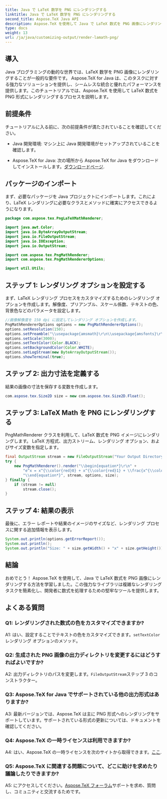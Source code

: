 ```yaml
---
title: Java で LaTeX 数学を PNG にレンダリングする
linktitle: Java で LaTeX 数学を PNG にレンダリングする
second_title: Aspose.TeX Java API
description: Aspose.TeX を使用して Java で LaTeX 数式を PNG 画像にレンダリングする方法を学びます。シームレスな統合と優れたパフォーマンスのためのステップバイステップのガイド。
type: docs
weight: 13
url: /ja/java/customizing-output/render-lamath-png/
---
```

## 導入

Java プログラミングの動的な世界では、LaTeX 数学を PNG 画像にレンダリングすることが一般的な要件です。 Aspose.TeX for Java は、このタスクに対する強力なソリューションを提供し、シームレスな統合と優れたパフォーマンスを提供します。このチュートリアルでは、Aspose.TeX を使用して LaTeX 数式を PNG 形式にレンダリングするプロセスを説明します。

## 前提条件

チュートリアルに入る前に、次の前提条件が満たされていることを確認してください。

- Java 開発環境: マシン上に Java 開発環境がセットアップされていることを確認します。

- Aspose.TeX for Java: 次の場所から Aspose.TeX for Java をダウンロードしてインストールします。[ダウンロードページ](https://releases.aspose.com/tex/java/).

## パッケージのインポート

まず、必要なパッケージを Java プロジェクトにインポートします。これにより、LaTeX レンダリングに必要なクラスとメソッドに確実にアクセスできるようになります。

```java
package com.aspose.tex.PngLaTeXMathRenderer;

import java.awt.Color;
import java.io.ByteArrayOutputStream;
import java.io.FileOutputStream;
import java.io.IOException;
import java.io.OutputStream;

import com.aspose.tex.PngMathRenderer;
import com.aspose.tex.PngMathRendererOptions;

import util.Utils;
```

## ステップ 1: レンダリング オプションを設定する

まず、LaTeX レンダリング プロセスをカスタマイズするためのレンダリング オプションを作成します。解像度、プリアンブル、スケール係数、テキストの色、背景色などのパラメータを設定します。

```java
//画像解像度を 150 dpi に設定してレンダリング オプションを作成します。
PngMathRendererOptions options = new PngMathRendererOptions();
options.setResolution(150);
options.setPreamble("\\usepackage{amsmath}\r\n\\usepackage{amsfonts}\r\n\\usepackage{amssymb}\r\n\\usepackage{color}");
options.setScale(3000);
options.setTextColor(Color.BLACK);
options.setBackgroundColor(Color.WHITE);
options.setLogStream(new ByteArrayOutputStream());
options.showTerminal(true);
```

## ステップ 2: 出力寸法を定義する

結果の画像の寸法を保存する変数を作成します。

```java
com.aspose.tex.Size2D size = new com.aspose.tex.Size2D.Float();
```

## ステップ 3: LaTeX Math を PNG にレンダリングする

PngMathRenderer クラスを利用して、LaTeX 数式を PNG イメージにレンダリングします。 LaTeX 方程式、出力ストリーム、レンダリング オプション、およびサイズ変数を指定します。

```java
final OutputStream stream = new FileOutputStream("Your Output Directory" + "math-formula.png");
try {
    new PngMathRenderer().render("\\begin{equation*}\r\n" +
        "e^x = x^{\\color{red}0} + x^{\\color{red}1} + \\frac{x^{\\color{red}2}}{2} + \\frac{x^{\\color{red}3}}{6} + \\cdots = \\sum_{n\\geq 0} \\frac{x^{\\color{red}n}}{n!}\r\n" +
        "\\end{equation*}", stream, options, size);
} finally {
    if (stream != null)
        stream.close();
}
```

## ステップ 4: 結果の表示

最後に、エラー レポートや結果のイメージのサイズなど、レンダリング プロセスに関する追加情報を表示します。

```java
System.out.println(options.getErrorReport());
System.out.println();
System.out.println("Size: " + size.getWidth() + "x" + size.getHeight());
```

## 結論

おめでとう！ Aspose.TeX を使用して、Java で LaTeX 数式を PNG 画像にレンダリングする方法を学習しました。この強力なライブラリは複雑なレンダリング タスクを簡素化し、開発者に数式を処理するための堅牢なツールを提供します。

## よくある質問

### Q1: レンダリングされた数式の色をカスタマイズできますか?

 A1: はい、設定することでテキストの色をカスタマイズできます。`setTextColor`レンダリング オプションのメソッド。

### Q2: 生成された PNG 画像の出力ディレクトリを変更するにはどうすればよいですか?

 A2: 出力ディレクトリのパスを変更します。`FileOutputStream`ステップ 3 のコンストラクター。

### Q3: Aspose.TeX for Java でサポートされている他の出力形式はありますか?

A3: 最新バージョンでは、Aspose.TeX は主に PNG 形式へのレンダリングをサポートしています。サポートされている形式の更新については、ドキュメントを確認してください。

### Q4: Aspose.TeX の一時ライセンスは利用できますか?

 A4: はい、Aspose.TeX の一時ライセンスを次のサイトから取得できます。[ここ](https://purchase.aspose.com/temporary-license/).

### Q5: Aspose.TeX に関連する問題について、どこに助けを求めたり議論したりできますか?

 A5: にアクセスしてください。[Aspose.TeX フォーラム](https://forum.aspose.com/c/tex/47)サポートを求め、質問し、コミュニティと交流するためです。